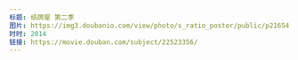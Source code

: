```yaml
---
标题: 纸牌屋 第二季
图片: https://img3.doubanio.com/view/photo/s_ratio_poster/public/p2165497217.jpg
时时: 2014
链接: https://movie.douban.com/subject/22523356/
---
```

